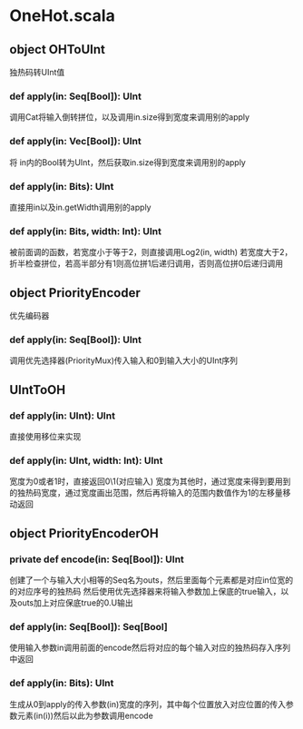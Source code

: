 # OneHot.scala

## object OHToUInt

独热码转UInt值

### def apply(in: Seq[Bool]): UInt

调用Cat将输入倒转拼位，以及调用in.size得到宽度来调用别的apply

### def apply(in: Vec[Bool]): UInt

将 in内的Bool转为UInt，然后获取in.size得到宽度来调用别的apply

### def apply(in: Bits): UInt

直接用in以及in.getWidth调用别的apply

### def apply(in: Bits, width: Int): UInt

被前面调的函数，若宽度小于等于2，则直接调用Log2(in, width)
若宽度大于2，折半检查拼位，若高半部分有1则高位拼1后递归调用，否则高位拼0后递归调用

## object PriorityEncoder

优先编码器

### def apply(in: Seq[Bool]): UInt  

调用优先选择器(PriorityMux)传入输入和0到输入大小的UInt序列

## UIntToOH

### def apply(in: UInt): UInt  

直接使用移位来实现

### def apply(in: UInt, width: Int): UInt 

宽度为0或者1时，直接返回0\1(对应输入)
宽度为其他时，通过宽度来得到要用到的独热码宽度，通过宽度画出范围，然后再将输入的范围内数值作为1的左移量移动返回

## object PriorityEncoderOH

### private def encode(in: Seq[Bool]): UInt

创建了一个与输入大小相等的Seq名为outs，然后里面每个元素都是对应in位宽的的对应序号的独热码
然后使用优先选择器来将输入参数加上保底的true输入，以及outs加上对应保底true的0.U输出

### def apply(in: Seq[Bool]): Seq[Bool]

使用输入参数in调用前面的encode然后将对应的每个输入对应的独热码存入序列中返回

### def apply(in: Bits): UInt

生成从0到apply的传入参数(in)宽度的序列，其中每个位置放入对应位置的传入参数元素(in(i))然后以此为参数调用encode

